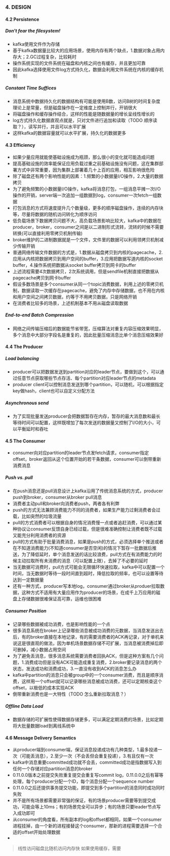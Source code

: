 ### 4. DESIGN
#### 4.2 Persistence
##### Don't fear the filesystem!
* kafka使用文件作为存储
* 基于kafka数据量比较大的应用场景，使用内存有两个缺点，1.数据对象占用内存大；2.GC过程复杂，比较耗时
* 操作系统实现的文件系统在磁盘和内核之间也有缓存，并且更加可靠
* 因此kafka选择使用文件log方式持久化，数据会利用文件系统在内核的缓存机制
##### Constant Time Suffices
* 消息系统中数据持久化的数据结构有可能是使用B数，访问B树的时间复杂度理论上是常量，但是磁盘操作在一定维度上控制并行，开销很大
* 将磁盘操作和缓存操作结合，这样的性能是随数据量的增长呈线性增长的
* log方式持久化数据直观点就是，只对文件进行追加和读取（TODO 顺序读取？），读写并行，并且可以水平扩展
* 这样kafka的数据容量就可以水平扩展，持久化的数据更多
#### 4.3 Efficiency
* 如果少量应用就能使基础设施成为瓶颈，那么很小的变化就可能造成问题
* 提高基础设施的效率能保证应用负载过重之前基础设施没有问题，这在集群部署方式中非常重要，因为集群上部署着几十上百的应用，相互影响很危险
* 除了磁盘还有两个影响性能的因素：1.频繁的小数据量I/O操作，2.大量的数据拷贝
* 为了避免频繁的小数据量I/O操作，kafka将消息打包，一组消息平摊一次I/O操作的开销，server端一次追加一组数据到log，consumer一次fetch一组数据
* 打包消息的方式将速度提升几个数量级，更多的顺序磁盘操作，连续的内存块等，尽量将数据的随机访问转化为顺序访问
* 低负载场景下数据拷贝问题不大，高负载场景影响比较大，kafka中的数据在producer，broker，consumer之间是以二进制形式流转，流转的时候不需要转换(可以直接利用零拷贝机制传输)
* broker维护的二进制数据就是一个文件，文件里的数据可以利用领拷贝机制减少传输开销
* 普通网络传输文件数据的方式是，1.数据从磁盘拷贝到内核的pagecache，2.应用从内核把数据拷贝到用户空间的buffer，3.应用把数据写道内核的socket buffer，4.操作系统把数据从socket buffer拷贝到网卡的buffer
* 上述流程需要4次数据拷贝，2次系统调用，但是sendfile机制直接把数据从pagecache拷贝到网卡buffer
* 假设多数场景是多个consumer从同一个topic消费数据，利用上述的零拷贝机制，数据读取一次缓存在pagecache，避免了内存中存储数据，也不用在内核和用户空间之间拷贝数据，约等于不用拷贝数据，只是网络开销
* 在消费者比较多的场景，上述机制基本不用从磁盘读取数据
##### End-to-end Batch Compression
* 网络之间传输压缩后的数据能节省带宽，压缩算法对重复内容压缩效果明显，多个消息中大部分字段名是重复的，因此批量压缩消息比单个消息压缩效果好
#### 4.4 The Producer
##### Load balancing
* producer可以把数据发送到partition对应的leader节点，要做到这个，可以通过任意节点获取哪些节点存活、每个partition对应leader节点的metadata
* producer client可以控制消息发送到哪个partition，可以随机，可以根据指定key做hash，client也可以自定义分配方法
##### Asynchronous send
* 为了实现批量发送producer会把数据暂存在内存，暂存的最大消息数和最长等待时间可以配置，这样既增加了每次发送的数据量又控制了I/O的大小，可以平衡延时和吞吐
#### 4.5 The Consumer
* consumer向对应partition的leader节点发fetch请求，consumer指定offset，broker返回从这个位置开始的若干条数据，consumer可以倒带重新消费消息
##### Push vs. pull
* 在push消息还是pull消息设计上kafka沿用了传统消息系统的方式，producer push到broker，consumer从broker pull消息
* 消费者主动pull和broker向消费者push，两者各有利弊
* push的方式无法兼顾消费能力不同的消费者，如果生产能力过剩消费者会过载，比如突然的垃圾流量
* pull的方式消费者可以根据自身的情况消费慢一点或者追赶消费，可以通过某种协议让consumer反馈自身已经过载，但是很难准确控制让消费者既不过载又能充分利用消费者的资源
* pull的方式有助于批量消费消息，如果是push的方式，必须选择单个推送或者在不知道消费能力(不知道consumer是否空闲)的情况下暂存一批数据后推送，为了降低延时，单个消息发送的话比较浪费，pull方式在有消费能力的时候主动拉取所有未消费的消息（可以配置上限），去掉了不必要的延时
* 当无数据可消费时，pull方式可能会无限循环快速拉取，kafka中可以配置一个时间，当无数据时等待一段时间直到超时，降低拉取的频率，也可以设置等待达到一定数据量
* 还有一种方式，producer写本地log，consumer通过broker从produer拉取数据，这种方式不适用有大量应用作为producer的场景，在成千上万应用的磁盘上存储数据很难保证高可靠，运维也很困难
##### Consumer Position
* 记录哪些数据被成功消费，也是影响性能的一个点
* 很多消息系统在broker上记录哪些消息被成功消费的元数据，当消息发送出去后，有的broker直接在本地记录，有的需要消费者的ACK再记录，对于单机来说这是很直观的做法，因为单机场景数据存储不可扩展，当消息被消费掉后即可删掉，减小数据占用空间
* 为了避免丢消息，很多消息系统需要消费者回执ACK，但是这种方案有几个问题，1.消费成功但是没有ACK可能造成重复消费，2.broker要记录消息的两个状态，发送成功和消费成功，3.一直没有收到ACK的消息怎么办
* kafka中partition的消息只会被group中的一个consumer消费，而且是顺序消费，这样用一个offset就可以记录哪些消息被成功消费，还可以定期核查这个offset，以极低的成本实现ACK
* 倒带重新消费也是一大特性（TODO 怎么重新拉取消息？）
##### Offline Data Load
* 数据存储的可扩展性使得数据存储更多，可以满足定期消费的场景，比如定期将大批量数据load到离线系统中
#### 4.6 Message Delivery Semantics
* 从producer端到consumer端，保证消息投递成功有几种类型，1.最多投递一次（可能丢消息），2.至少一次（不会丢但会重复投递），3.有且仅有一次
* kafka中消息重要committed成功就不会丢，committed成功是指数据写入到任何一个存储对应partition消息的broker
* 0.11.0.0版本之前提交失败重复提交会重复写commit log，0.11.0.0之后有幂等处理，每个producer分配一个ID，每个消息分配一个sequence number
* 0.11.0.0之后还提供事务提交功能，即提交到多个partition的消息同时成功同时失败
* 并不是所有场景都需要非常强的保证，有的场景producer需要等到提交成功，可能会等上10ms；有的场景完全可以异步；有的场景只要leader节点写入成功即可
* 从consumer的角度看，所有副本的log和offset都相同，如果一个consumer进程挂掉，由一个新的进程接替这个consumer，那新的进程需要选择一个合适的offset开始处理数据
* 
> 线性访问磁盘比随机访问内存快
> 如果使用缓存，需要